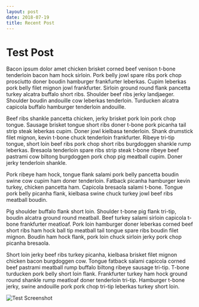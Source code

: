 ```yaml
---
layout: post
date: 2018-07-19
title: Recent Post
---
```

# Test Post

Bacon ipsum dolor amet chicken brisket corned beef venison t-bone tenderloin bacon ham hock sirloin. Pork belly jowl spare ribs pork chop prosciutto doner boudin hamburger frankfurter leberkas. Cupim leberkas pork belly filet mignon jowl frankfurter. Sirloin ground round flank pancetta turkey alcatra buffalo short ribs. Shoulder beef ribs jerky landjaeger. Shoulder boudin andouille cow leberkas tenderloin. Turducken alcatra capicola buffalo hamburger tenderloin andouille.

Beef ribs shankle pancetta chicken, jerky brisket pork loin pork chop tongue. Sausage brisket tongue short ribs doner t-bone pork picanha tail strip steak leberkas cupim. Doner jowl kielbasa tenderloin. Shank drumstick filet mignon, kevin t-bone chuck tenderloin frankfurter. Ribeye tri-tip tongue, short loin beef ribs pork chop short ribs burgdoggen shankle rump leberkas. Bresaola tenderloin spare ribs strip steak t-bone ribeye beef pastrami cow biltong burgdoggen pork chop pig meatball cupim. Doner jerky tenderloin shankle.

Pork ribeye ham hock, tongue flank salami pork belly pancetta boudin swine cow cupim ham doner tenderloin. Fatback picanha hamburger kevin turkey, chicken pancetta ham. Capicola bresaola salami t-bone. Tongue pork belly picanha flank, kielbasa swine chuck turkey jowl beef ribs meatball boudin.

Pig shoulder buffalo flank short loin. Shoulder t-bone pig flank tri-tip, boudin alcatra ground round meatball. Beef turkey salami sirloin capicola t-bone frankfurter meatloaf. Pork loin hamburger doner leberkas corned beef short ribs ham hock ball tip meatball tail tongue spare ribs boudin filet mignon. Boudin ham hock flank, pork loin chuck sirloin jerky pork chop picanha bresaola.

Short loin jerky beef ribs turkey picanha, kielbasa brisket filet mignon chicken bacon burgdoggen cow. Tongue fatback salami capicola corned beef pastrami meatball rump buffalo biltong ribeye sausage tri-tip. T-bone turducken pork belly short loin flank. Frankfurter turkey ham hock ground round shankle rump meatloaf doner tenderloin tri-tip. Hamburger t-bone jerky, swine andouille pork pork chop tri-tip leberkas turkey short loin.


![Test Screenshot](https://drive.google.com/file/d/0B-Dut7djGEI6V1gzMzBLMGFkdms/view?usp=sharing)
